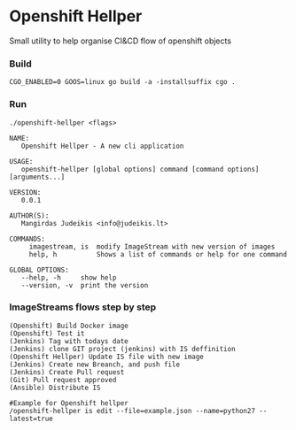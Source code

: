 # Openshift Hellper
Small utility to help organise CI&CD flow of openshift objects

### Build
    CGO_ENABLED=0 GOOS=linux go build -a -installsuffix cgo .

### Run
    ./openshift-hellper <flags>
```
NAME:
   Openshift Hellper - A new cli application

USAGE:
   openshift-hellper [global options] command [command options] [arguments...]
   
VERSION:
   0.0.1
   
AUTHOR(S):
   Mangirdas Judeikis <info@judeikis.lt> 
   
COMMANDS:
     imagestream, is  modify ImageStream with new version of images
     help, h          Shows a list of commands or help for one command

GLOBAL OPTIONS:
   --help, -h     show help
   --version, -v  print the version

```
### ImageStreams flows step by step

    (Openshift) Build Docker image 
    (Openshift) Test it
    (Jenkins) Tag with todays date 
    (Jenkins) clone GIT project (jenkins) with IS deffinition  
    (Openshift Hellper) Update IS file with new image 
    (Jenkins) Create new Breanch, and push file
    (Jenkins) Create Pull request
    (Git) Pull request approved
    (Ansible) Distribute IS

```
#Example for Openshift hellper
/openshift-hellper is edit --file=example.json --name=python27 --latest=true
```